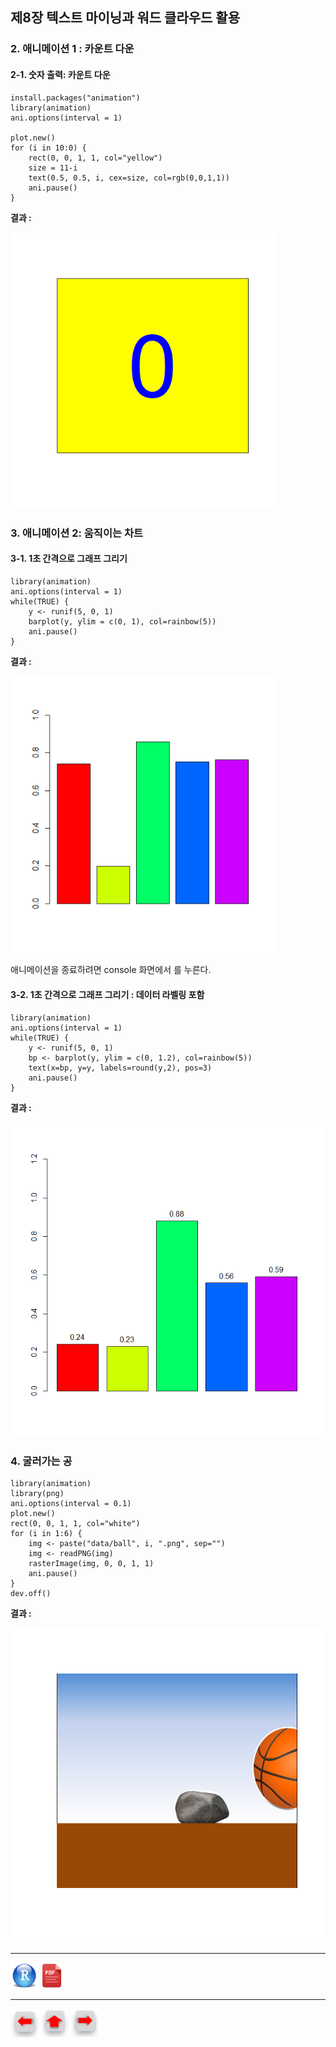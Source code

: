 ## 제8장 텍스트 마이닝과 워드 클라우드 활용



### 2. 애니메이션 1 : 카운트 다운



#### 2-1. 숫자 출력: 카운트 다운

```{r}
install.packages("animation")
library(animation)
ani.options(interval = 1)

plot.new()
for (i in 10:0) {
    rect(0, 0, 1, 1, col="yellow")
    size = 11-i
    text(0.5, 0.5, i, cex=size, col=rgb(0,0,1,1)) 
    ani.pause()
}
```

**결과 :**

<img src="images/1570169564889.png" alt="1570169564889" style="zoom:80%;" />

### 3. 애니메이션 2: 움직이는 차트



#### 3-1. 1초 간격으로 그래프 그리기

```{r}
library(animation)
ani.options(interval = 1)
while(TRUE) {
    y <- runif(5, 0, 1)
    barplot(y, ylim = c(0, 1), col=rainbow(5))
    ani.pause()
}
```

**결과 :**

<img src="images/1570169619824.png" alt="1570169619824" style="zoom:80%;" />

애니메이션을 종료하려면 console 화면에서 <Esc>를 누른다.



#### 3-2. 1초 간격으로 그래프 그리기 : 데이터 라벨링 포함

```{r}
library(animation)
ani.options(interval = 1)
while(TRUE) {
    y <- runif(5, 0, 1)
    bp <- barplot(y, ylim = c(0, 1.2), col=rainbow(5))
    text(x=bp, y=y, labels=round(y,2), pos=3)   
    ani.pause()
}
```

**결과 :**

<img src="images/1570169726256.png" alt="1570169726256" style="zoom:80%;" />

### 4. 굴러가는 공

```{r}
library(animation)
library(png)
ani.options(interval = 0.1)
plot.new()
rect(0, 0, 1, 1, col="white")
for (i in 1:6) {
    img <- paste("data/ball", i, ".png", sep="")
    img <- readPNG(img)
    rasterImage(img, 0, 0, 1, 1)
    ani.pause()
}
dev.off()
```

**결과 :**

![1570170357274](images/1570170357274.png)

------

 [<img src="images/R.png" alt="R" style="zoom:80%;" />](source/ch_06_Animation.R) [<img src="images/pdf_image.png" alt="pdf_image" style="zoom:80%;" />](pdf/ch_06_Animation.pdf)

------

[<img src="images/l-arrow.png" alt="l-arrow" style="zoom:67%;" />](ch_5_solution_exercise.html)    [<img src="images/home-arrow.png" alt="home-arrow" style="zoom:67%;" />](index.html)    [<img src="images/r-arrow.png" alt="r-arrow" style="zoom:67%;" />](ch_07_Google_Map.html)

